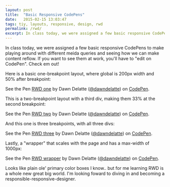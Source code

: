 ```yaml
---
layout: post
title:  "Basic Responsive CodePens"
date:   2015-02-15 13:03:47
tags: tiy, layouts, responsive, design, rwd
permalink: /rwd/
excerpt: In class today, we were assigned a few basic responsive CodePens to make playing around with different meida queries and seeing how we can make content reflow. Check em out!
---
```


In class today, we were assigned a few basic responsive CodePens to make playing around with different meida queries and seeing how we can make content reflow. If you want to see them at work, you'll have to "edit on CodePen". Check em out!

Here is a basic one-breakpoint layout, where global is 200px width and 50% after breakpoint:

<p data-height="268" data-theme-id="12242" data-slug-hash="yyvqVy" data-default-tab="result" data-user="dawndelatte" class='codepen'>See the Pen <a href='http://codepen.io/dawndelatte/pen/yyvqVy/'>RWD one</a> by Dawn Delatte (<a href='http://codepen.io/dawndelatte'>@dawndelatte</a>) on <a href='http://codepen.io'>CodePen</a>.</p>
<script async src="//assets.codepen.io/assets/embed/ei.js"></script>

This is a two-breakpoint layout with a third div, making them 33% at the second breakpoint:

<p data-height="268" data-theme-id="12242" data-slug-hash="WbMKpq" data-default-tab="result" data-user="dawndelatte" class='codepen'>See the Pen <a href='http://codepen.io/dawndelatte/pen/WbMKpq/'>RWD two</a> by Dawn Delatte (<a href='http://codepen.io/dawndelatte'>@dawndelatte</a>) on <a href='http://codepen.io'>CodePen</a>.</p>
<script async src="//assets.codepen.io/assets/embed/ei.js"></script>

And this one is three breakpoints, with all three divs:

<p data-height="268" data-theme-id="12242" data-slug-hash="WbMKEV" data-default-tab="result" data-user="dawndelatte" class='codepen'>See the Pen <a href='http://codepen.io/dawndelatte/pen/WbMKEV/'>RWD three</a> by Dawn Delatte (<a href='http://codepen.io/dawndelatte'>@dawndelatte</a>) on <a href='http://codepen.io'>CodePen</a>.</p>
<script async src="//assets.codepen.io/assets/embed/ei.js"></script>

Lastly, a "wrapper" that scales with the page and has a max-width of 1000px:

<p data-height="268" data-theme-id="12242" data-slug-hash="yyvqqO" data-default-tab="result" data-user="dawndelatte" class='codepen'>See the Pen <a href='http://codepen.io/dawndelatte/pen/yyvqqO/'>RWD wrapper</a> by Dawn Delatte (<a href='http://codepen.io/dawndelatte'>@dawndelatte</a>) on <a href='http://codepen.io'>CodePen</a>.</p>
<script async src="//assets.codepen.io/assets/embed/ei.js"></script>

Looks like plain ole' primary color boxes I know.. but for me learning RWD is a whole new great big world. I'm looking foward to diving in and becoming a responsible-responsive-designer.